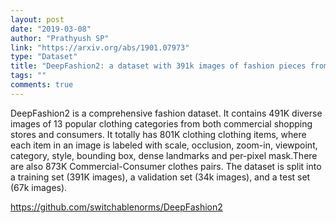 ```yaml
---
layout: post
date: "2019-03-08"
author: "Prathyush SP"
link: "https://arxiv.org/abs/1901.07973"
type: "Dataset"
title: "DeepFashion2: a dataset with 391k images of fashion pieces from CUHK."
tags: ""
comments: true
---
```

DeepFashion2 is a comprehensive fashion dataset. It contains 491K diverse images of 13 popular clothing categories from both commercial shopping stores and consumers. It totally has 801K clothing clothing items, where each item in an image is labeled with scale, occlusion, zoom-in, viewpoint, category, style, bounding box, dense landmarks and per-pixel mask.There are also 873K Commercial-Consumer clothes pairs.
The dataset is split into a training set (391K images), a validation set (34k images), and a test set (67k images).

https://github.com/switchablenorms/DeepFashion2